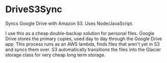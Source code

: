 # DriveS3Sync
Syncs Google Drive with Amazon S3. Uses Node/JavaScript.

I use this as a cheap double-backup solution for personal files. Google Drive stores the primary copies, used day to day through the Google Drive app. This process runs as an AWS lambda, finds files that aren't yet in S3 and syncs them over. S3 automatically transitions the files into the Glacier storage class for very cheap long term storage.
